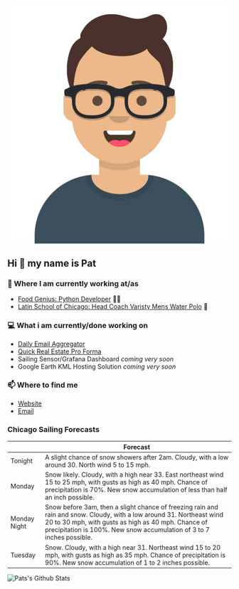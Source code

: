 [![Social banner for p-j-falconer](https://raw.githubusercontent.com/P-J-FALCONER/P-J-FALCONER/master/assets/avataaars.svg)](https://patfalconer.com/)
## Hi :wave: my name is Pat

### 💼 Where I am currently working at/as
- [Food Genius: Python Developer](https://getfoodgenius.com/) 🍔🐍
- [Latin School of Chicago: Head Coach Varisty Mens Water Polo](https://www.latinschool.org/) 🤽


### 💻 What i am currently/done working on
 - [Daily Email Aggregator](https://github.com/P-J-FALCONER/dott_daily_mail)
 - [Quick Real Estate Pro Forma](https://github.com/P-J-FALCONER/henry)
 - Sailing Sensor/Grafana Dashboard *coming very soon*
 - Google Earth KML Hosting Solution *coming very soon*

### 📫 Where to find me
 - [Website](https://patfalconer.com/)
 - [Email](mailto:patrick.j.falconer@gmail.com)


### Chicago Sailing Forecasts
|   | Forecast  |
|---|---|
| Tonight | A slight chance of snow showers after 2am. Cloudy, with a low around 30. North wind 5 to 15 mph. |
| Monday | Snow likely. Cloudy, with a high near 33. East northeast wind 15 to 25 mph, with gusts as high as 40 mph. Chance of precipitation is 70%. New snow accumulation of less than half an inch possible. |
| Monday Night | Snow before 3am, then a slight chance of freezing rain and rain and snow. Cloudy, with a low around 31. Northeast wind 20 to 30 mph, with gusts as high as 40 mph. Chance of precipitation is 100%. New snow accumulation of 3 to 7 inches possible. |
| Tuesday | Snow. Cloudy, with a high near 31. Northeast wind 15 to 20 mph, with gusts as high as 35 mph. Chance of precipitation is 90%. New snow accumulation of 1 to 2 inches possible. |

![Pats's Github Stats](https://github-readme-stats.vercel.app/api?username=p-j-falconer&show_icons=true&theme=radical)
